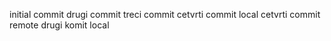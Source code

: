 initial commit
drugi commit
treci commit
cetvrti commit local
cetvrti commit remote
drugi komit local
